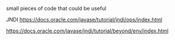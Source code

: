small pieces of code that could be useful

JNDI
https://docs.oracle.com/javase/tutorial/jndi/ops/index.html

https://docs.oracle.com/javase/jndi/tutorial/beyond/env/index.html
